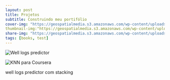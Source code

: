 ```yaml
---
layout: post
title: Projetos
subtitle: Construindo meu portifólio
cover-img: "https://geospatialmedia.s3.amazonaws.com/wp-content/uploads/2019/03/Data-Science-vs.-Big-Data-vs.jpg"
thumbnail-img:"https://geospatialmedia.s3.amazonaws.com/wp-content/uploads/2019/03/Data-Science-vs.-Big-Data-vs.jpg"
share-img: "https://geospatialmedia.s3.amazonaws.com/wp-content/uploads/2019/03/Data-Science-vs.-Big-Data-vs.jpg"
tags: [books, test]
---
```



![Well logs predictor](https://eloisalira.github.io/2020-07-20-Projeto_Otway_Basin_DNN_ML/)

![KNN para Coursera](https://eloisalira.github.io/2020-03-05-KNN_DT_SC_especialization/)

well logs predictor com stacking
